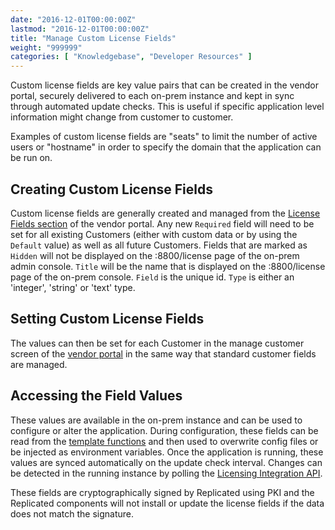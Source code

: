 ```yaml
---
date: "2016-12-01T00:00:00Z"
lastmod: "2016-12-01T00:00:00Z"
title: "Manage Custom License Fields"
weight: "999999"
categories: [ "Knowledgebase", "Developer Resources" ]
---
```


Custom license fields are key value pairs that can be created in the vendor portal, securely delivered to each on-prem instance and kept in sync through automated update checks. This is useful if specific application level information might change from customer to customer.

Examples of custom license fields are "seats" to limit the number of active users or "hostname" in order to specify the domain that the application can be run on.

## Creating Custom License Fields
Custom license fields are generally created and managed from the [License Fields section](https://vendor.replicated.com/license-fields) of the vendor portal. Any new `Required` field will need to be set for all existing Customers (either with custom data or by using the `Default` value) as well as all future Customers. Fields that are marked as `Hidden` will not be displayed on the :8800/license page of the on-prem admin console. `Title` will be the name that is displayed on the :8800/license page of the on-prem console. `Field` is the unique id. `Type` is either an 'integer', 'string' or 'text' type.

## Setting Custom License Fields
The values can then be set for each Customer in the manage customer screen of the [vendor portal](https://vendor.replicated.com/customers) in the same way that standard customer fields are managed.

## Accessing the Field Values
These values are available in the on-prem instance and can be used to configure or alter the application. During configuration, these fields can be read from the [template functions](/packaging-an-application/template-functions#licensefieldvalue) and then used to overwrite config files or be injected as environment variables. Once the application is running, these values are synced automatically on the update check interval. Changes can be detected in the running instance by polling the [Licensing Integration API](https://replicated.readme.io/docs/license-api).

These fields are cryptographically signed by Replicated using PKI and the Replicated components will not install or update the license fields if the data does not match the signature.
